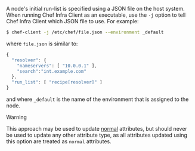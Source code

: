 A node's initial run-list is specified using a JSON file on the host
system. When running Chef Infra Client as an executable, use the `-j`
option to tell Chef Infra Client which JSON file to use. For example:

``` bash
$ chef-client -j /etc/chef/file.json --environment _default
```

where `file.json` is similar to:

``` javascript
{
  "resolver": {
    "nameservers": [ "10.0.0.1" ],
    "search":"int.example.com"
  },
  "run_list": [ "recipe[resolver]" ]
}
```

and where `_default` is the name of the environment that is assigned to
the node.

<div class="admonition-warning">

<p class="admonition-warning-title">Warning</p>

<div class="admonition-warning-text">

This approach may be used to update
[normal](/attributes.html#attribute-types) attributes, but should never
be used to update any other attribute type, as all attributes updated
using this option are treated as `normal` attributes.



</div>

</div>
